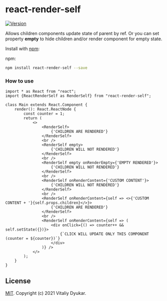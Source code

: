 react-render-self
===========

[![Version](http://img.shields.io/npm/v/react-render-self.svg)](https://www.npmjs.org/package/react-render-self)

Allows children components update state of parent by ref.
Or you can set property **empty** to hide children and/or render component for empty state.

Install with [npm](https://www.npmjs.com/):

npm:
```sh
npm install react-render-self --save
```

### How to use

```tsx
import * as React from "react";
import {ReactRenderSelf as RenderSelf} from "react-render-self";

class Main extends React.Component {
	render(): React.ReactNode {
	    const counter = 1;
		return (
			<>
				<RenderSelf>
					{'CHILDREN ARE RENDERED'}
				</RenderSelf>
				<br />
				<RenderSelf empty>
					{'CHILDREN WILL NOT RENDERED'}
				</RenderSelf>
				<br />
				<RenderSelf empty onRenderEmpty={'EMPTY RENDERED'}>
					{'CHILDREN WILL NOT RENDERED'}
				</RenderSelf>
				<br />
				<RenderSelf onRenderContent={'CUSTOM CONTENT'}>
					{'CHILDREN WILL NOT RENDERED'}
				</RenderSelf>
				<br />
				<RenderSelf onRenderContent={self => <>{'CUSTOM CONTENT + '}{self.props.children}</>}>
					{'CHILDREN ARE RENDERED'}
				</RenderSelf>
				<br />
				<RenderSelf onRenderContent={self => (
					<div onClick={() => counter++ && self.setState({})}>
						{`CLICK WILL UPDATE ONLY THIS COMPONENT (counter = ${counter})`}
					</div>
				)} />
			</>
		);
	}
}

```

## License

[MIT](LICENSE). Copyright (c) 2021 Vitaliy Dyukar.
